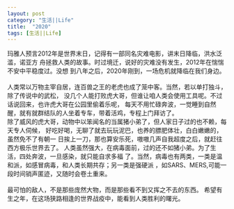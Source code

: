 ```yaml
---
layout: post
category: "生活||Life"
title:  "2020"
tags: [生活||Life]
---
```

<p align="left" style="text-align:left;">
玛雅人预言2012年是世界末日，记得有一部同名灾难电影，讲末日降临，洪水泛滥，诺亚方
舟拯救人类的故事。时过境迁，说好的灾难没有发生，2012年在惴惴不安中平稳度过。没想
到八年之后，2020年刚到，一场危机就降临在我们身边。<br><br>
人类常以万物主宰自居，连百兽之王的老虎也成了笼中客。当然，若以单打独斗，除了传说中的武松，
没几个人能打败虎大哥，但谁让咱人类会使用工具呢。不过话说回来，也许虎大哥在公园里偷着乐呢，
每天不用忙碌奔波，一觉睡到自然醒，就有就群结队的人坐着专车，带着活鸡，专程上门拜访了。<br>
除了威风的虎大哥，动物中以笨闻名的当属猪小弟了，但人家日子过的也不赖，每天专人伺候，
好吃好喝，无聊了就去玩玩泥巴，也养的膘肥体壮，白白嫩嫩的，虽然免不了有朝一
日挨上一刀，那也算安乐死，嗷嗷几声自我超度之后，就赶往西方极乐世界去了。
人类虽然强大，在病毒面前，过的还不如猪小弟。为了生活，四处奔波，一旦感染，就只能自求多福
了。当然，病毒也有两类，一类是温和派，如感冒病毒，和人类长期共存；另一类是强硬派
，如SARS、MERS,可能一段时间销声匿迹，又随时会卷土重来。<br><br>
最可怕的敌人，不是那些庞然大物，而是那些看不到又挥之不去的东西。
希望有生之年，在这场狭路相逢的世界战疫中，能看到人类胜利的曙光。
</p>

